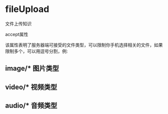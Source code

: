 # fileUpload
文件上传知识

accept属性

该属性表明了服务器端可接受的文件类型，可以限制你手机选择相关的文件，如果限制多个，可以用逗号分割，例:

## image/* 图片类型
## video/* 视频类型
## audio/* 音频类型
